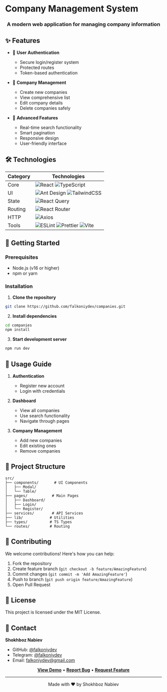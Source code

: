 # Company Management System

<div align="center">
  <h3>A modern web application for managing company information</h3>
</div>

## ✨ Features

- 🔐 **User Authentication**
  - Secure login/register system
  - Protected routes
  - Token-based authentication

- 💼 **Company Management**
  - Create new companies
  - View comprehensive list
  - Edit company details
  - Delete companies safely

- 🎯 **Advanced Features**
  - Real-time search functionality
  - Smart pagination
  - Responsive design
  - User-friendly interface

## 🛠 Technologies

<div align="center">

| Category | Technologies |
|----------|-------------|
| Core | ![React](https://img.shields.io/badge/React-18-blue) ![TypeScript](https://img.shields.io/badge/TypeScript-blue) |
| UI | ![Ant Design](https://img.shields.io/badge/Ant%20Design-blue) ![TailwindCSS](https://img.shields.io/badge/TailwindCSS-blue) |
| State | ![React Query](https://img.shields.io/badge/React%20Query-blue) |
| Routing | ![React Router](https://img.shields.io/badge/React%20Router-blue) |
| HTTP | ![Axios](https://img.shields.io/badge/Axios-blue) |
| Tools | ![ESLint](https://img.shields.io/badge/ESLint-blue) ![Prettier](https://img.shields.io/badge/Prettier-blue) ![Vite](https://img.shields.io/badge/Vite-blue) |

</div>

## 🚀 Getting Started

### Prerequisites

- Node.js (v16 or higher)
- npm or yarn

### Installation

1. **Clone the repository**
```bash
git clone https://github.com/falkoniydev/companies.git
```

2. **Install dependencies**
```bash
cd companies
npm install
```

3. **Start development server**
```bash
npm run dev
```

## 📖 Usage Guide

1. **Authentication**
   - Register new account
   - Login with credentials

2. **Dashboard**
   - View all companies
   - Use search functionality
   - Navigate through pages

3. **Company Management**
   - Add new companies
   - Edit existing ones
   - Remove companies

## 📁 Project Structure

```
src/
├── components/       # UI Components
│   ├── Modal/
│   └── Table/
├── pages/           # Main Pages
│   ├── Dashboard/
│   ├── Login/
│   └── Register/
├── services/        # API Services
├── lib/            # Utilities
├── types/          # TS Types
└── routes/         # Routing
```

## 🤝 Contributing

We welcome contributions! Here's how you can help:

1. Fork the repository
2. Create feature branch (`git checkout -b feature/AmazingFeature`)
3. Commit changes (`git commit -m 'Add AmazingFeature'`)
4. Push to branch (`git push origin feature/AmazingFeature`)
5. Open Pull Request

## 📝 License

This project is licensed under the MIT License.

## 👤 Contact

**Shokhboz Nabiev**
- GitHub: [@falkoniydev](https://github.com/falkoniydev)
- Telegram: [@falkoniydev](https://t.me/falkoniydev)
- Email: falkoniydev@gmail.com

<div align="center">

**[View Demo](https://companies-one.vercel.app/login)** • **[Report Bug](https://github.com/falkoniydev/companies/issues)** • **[Request Feature](https://github.com/falkoniydev/companies/issues)**

</div>

---

<div align="center">
  Made with ❤️ by Shokhboz Nabiev
</div>
